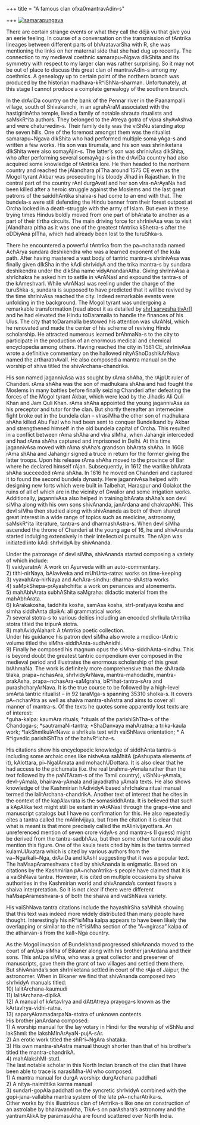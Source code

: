 +++
title = "A famous clan ofxa0mantravAdin-s"

+++
[![samarapungava](https://i1.wp.com/farm4.static.flickr.com/3187/3476508667_1f28a67617.jpg)](http://www.flickr.com/photos/24766652@N05/3476508667/ "samarapungava by somasushma, on Flickr")

There are certain strange events or what they call the déjà vu that give
you an eerie feeling. In course of a conversation on the transmission of
tAntrika lineages between different parts of bhAratavarSha with R, she
was mentioning the links on her maternal side that she had dug up
recently. The connection to my medieval coethnic samarapu\~Ngava
dIkShita and its symmetry with respect to my larger clan was rather
surprising. So it may not be out of place to discuss this great clan of
mantravAdin-s among my coethnics. A genealogy up to certain point of the
northern branch was produced by the historian madhava-kR^iShNa-sharman.
Unfortunately, at this stage I cannot produce a complete genealogy of
the southern branch.

In the drAviDa country on the bank of the Pennar river in the
Paanampalli village, south of Shivakanchi, in an agrahAraM associated
with the hastigirinAtha temple, lived a family of notable shrauta
ritualists and saMskR^ita authors. They belonged to the Atreya gotra of
vipra shyAvAshva and were chaturvedin-s. Their family deity was the
viShNu standing atop the seven hills. One of the foremost amongst them
was the ritualist samarapu\~Ngava dIkShita who had performed multiple
soma yAga-s and written a few works. His son was tirumala, and his son
was shrIniketana dIkShita were also somayAjin-s. The latter’s son was
shrInivAsa dIkShita, who after performing several somayAga-s in the
drAviDa country had also acquired some knowledge of tAntrika lore. He
then headed to the northern country and reached the jAlandhara pITha
around 1575 CE even as the Mogol tyrant Akbar was prosecuting his bloody
Jihad in Rajasthan. In the central part of the country rAnI durgAvatI
and her son vIra-nArAyaNa had been killed after a heroic struggle
against the Moslems and the last great patrons of the saiddhAntika
shaiva-s had come to an end with that. The bundela-s were still
defending the Hindu banner from their forest outpost at Orcha locked in
a death-struggle with the army of Islam. But even in these trying times
Hindus boldly moved from one part of bhArata to another as a part of
their tIrtha circuits. The main driving force for shrInivAsa was to
visit jAlandhara pItha as it was one of the greatest tAntrika kShetra-s
after the oDDiyAna pITha, which had already been lost to the turuShka-s.

There he encountered a powerful tAntrika from the pa\~nchanada named
AchArya sundara deshikendra who was a learned exponent of the kula path.
After having mastered a vast body of tantric mantra-s shrInivAsa was
finally given dIkSha in the kAdi shrIvidyA and the trika mantra-s by
sundara deshikendra under the dIkSha name vidyAnandanAtha. Giving
shrInivAsa a shrIchakra he asked him to settle in vArANasI and expound
the tantra-s of the kAmeshvarI. While vArANasI was reeling under the
charge of the turuShka-s, sundara is supposed to have predicted that it
will be revived by the time shrInivAsa reached the city. Indeed
remarkable events were unfolding in the background. The Mogol tyrant was
undergoing a remarkable transformation \[read about it as detailed by
[shrI sarvesha tivArI](http://bharatendu.com/)\] and he had elevated the
Hindu toDaramalla to handle the finances of his Ulus. The city that
toDaramalla bestowed his attention was vArANsI, which he renovated and
made the center of his scheme of reviving Hindu scholarship. He
attracted numerous learned brAhmaNa-s to the city to participate in the
production of an enormous medical and chemical encyclopedia among
others. Having reached the city in 1581 CE, shrInivAsa wrote a
definitive commentary on the hallowed nityAShoDashikArNava named the
artharatnAvalI. He also composed a mantra manual on the worship of shiva
titled the shivArchana-chandrika.

His son named jagannivAsa was sought by rAma shAha, the rAjpUt ruler of
Chanderi. rAma shAha was the son of madhukara shAha and had fought the
Moslems in many battles before finally seizing Chanderi after defeating
the forces of the Mogol tyrant Akbar, which were lead by the Jihadis Ali
Quli Khan and Jam Quli Khan. rAma shAha appointed the young jagannivAsa
as his preceptor and tutor for the clan. But shortly thereafter an
internecine fight broke out in the bundela clan – vIrasiMha the other
son of madhukara shAha killed Abu Fazl who had been sent to conquer
Bundelkand by Akbar and strengthened himself in the old bundela capital
of Orcha. This resulted in a conflict between rAma shAha and vIra sIMha,
when Jahangir interceded and had rAma shAha captured and imprisoned in
Delhi. At this time jagannivAsa moved with rAma shAha’s grandson bhArata
shAha. In 1608 rAma shAha and Jahangir signed a truce in return for the
former giving the latter troops. Upon his release rAma shAha moved to
the province of Bar where he declared himself rAjan. Subsequently, in
1612 the warlike bhArata shAha succeeded rAma shAha. In 1616 he moved on
Chanderi and captured it to found the second bundela dynasty. Here
jagannivAsa helped with designing new forts which were built in
Talbehat, Haraspur and Golakot the ruins of all of which are in the
vicinity of Gwalior and some irrigation works. Additionally, jagannivAsa
also helped in training bhArata shAha’s son devI siMha along with his
own sons shivAnanda, janArdana and chakrapANi. This devI siMha then
studied along with shivAnanda as both of them shared great interest in a
wide range of topics such as medicine, astronomy, saMskR^ita literature,
tantra-s and dharmashAstra-s. When devI siMha ascended the throne of
Chanderi at the young age of 16, he and shivAnanda started indulging
extensively in their intellectual pursuits. The rAjan was initiated into
kAdi shrIvidyA by shivAnanda.

Under the patronage of devI siMha, shivAnanda started composing a
variety of which include:  
1\) vaidyaratnA: A work on Ayurveda with an auto-commentary.  
2\) tithi-nirNaya, bAlaviveka and mUhUrta-ratna: works on time-keeping  
3\) vyavahAra-nirNaya and AchAra-sindhu: dharma-shAstra works  
4\) saMpkShepa-prAyashchitta: a work on penances and atonements.  
5\) mahAbhArata subhAShita saMgraha: didactic material from the
mahAbhArata.  
6\) kArakakosha, taddhita kosha, samAsa kosha, strI-pratyaya kosha and
sImha siddhAnta dIpikA: all grammatical works  
7\) several stotra-s to various deities including an encoded shrIkula
tAntrika stotra titled the tripurA stotra.  
8\) mahAvidyAlaharI: A tAntrika poetic collection.  
Under his guidance his patron devI siMha also wrote a medico-tAntric
volume titled the siMha-siddhAnta-sudhAnidhi.  
9\) Finally he composed his magnum opus the siMha-siddhAnta-sindhu. This
is beyond doubt the greatest tantric compendium ever composed in the
medieval period and illustrates the enormous scholarship of this great
brAhmaNa. The work is definitely more comprehensive than the shArada
tilaka, prapa\~nchasAra, shrIvidyArNava, mantra-mahodadhi,
mantra-prakAsha, prapa\~nchasAra-saMgraha, bR^ihat-tantra-sAra and
purashcharyArNava. It is the true course to be followed by a high-level
smArta tantric ritualist – in 92 taraMga-s spanning 35310 sholka-s. It
covers pA\~ncharAtra as well as shaiva mantra-shAstra and aims to cover
all manner of mantra-s. Of the texts he quotes some apparently lost
texts are of interest:  
\*guha-kalpa: kaumAra rituals; \*rituals of the parishiShTha-s of the
Chandoga-s; \*sautramaNi-tantra; \*ShaDanvaya mahAratna: a trika-kaula
work; \*lakShmIkulArNava: a shrIkula text with vaiShNava orientation; \*
A R^igvedic parishiShTha of the bahvR^icha-s.

His citations show his encyclopedic knowledge of siddhAnta tantra-s
including some archaic ones like nishvAsa saMhitA (pAshupata elements of
it), kAlottara, pi\~NgalAmata and mohachUDottara. It is also clear that
he had access to the pichumata (i.e. the real brahma-yAmala rather than
the text followed by the paNTAram-s of the Tamil country),
viShNu-yAmala, devI-yAmala, bhairava-yAmala and jayadratha yAmala texts.
He also shows knowledge of the Kashmirian hAdividyA based shrIchakra
ritual manual termed the lalitArchana-chandrikA. Another text of
interest that he cites in the context of the kapAlavrata is the
somasiddhAnta. It is believed that such a kApAlika text might still be
extant in vArANasI through the grape-vine and manuscript catalogs but I
have no confirmation for this. He also repeatedly cites a tantra called
the mAlinIvijaya, but from the citation it is clear that what is meant
is that more precisely called the mAlinIvijayottara. An unreferenced
mention of seven crore vidyA-s and mantra-s (I guess) might be derived
from the tantra-sadbhAva, but then some other tantra could also mention
this figure. One of the kaula texts cited by him is the tantra termed
kulamUlAvatara which is cited by various authors from the
va\~Nga/kali\~Nga, drAviDa and kAshI suggesting that it was a popular
text. The haMsapArameshvara cited by shivAnanda is enigmatic. Based on
citations by the Kashmirian pA\~ncharAtrika-s people have claimed that
it is a vaiShNava tantra. However, it is cited on multiple occasions by
shaiva authorities in the Kashmirian world and shivAnanda’s context
favors a shaiva interpretation. So it is not clear if there were
different haMsapArameshvara-s of both the shaiva and vaiShNava variety.

His vaiShNava tantra citations include the hayashIrSha saMhitA showing
that this text was indeed more widely distributed than many people have
thought. Interestingly his nR^isiMha kalpa appears to have been likely
the overlapping or similar to the nR^isiMha section of the “A\~ngirasa”
kalpa of the atharvan-s from the kalI\~Nga country.

As the Mogol invasion of Bundelkhand progressed shivAnanda moved to the
court of anUpa-siMha of Bikaner along with his brother janArdana and
their sons. This anUpa siMha, who was a great collector and preserver of
manuscripts, gave them the grant of two villages and settled them there.
But shivAnanda’s son shrIniketana settled in court of the rAja of
Jaipur, the astronomer. When in Bikaner we find that shivAnanda composed
two shrIvidyA manuals titled:  
10\) lalitArchana-kaumudi  
11\) lalitArchana-dIpikA  
12\) A manual of kArtavIrya and dAttAtreya prayoga-s known as the
kArtavIrya-vidhi-ratna.  
13\) saparyAkramadarpaNa-stotra of unknown contents.  
His brother janArdana composed:  
1\) A worship manual for the lay votary in Hindi for the worship of
viShNu and lakShmI: the lakshMInArAyaN-pujA-sAr.  
2\) An erotic work titled the shR^i\~NgAra shataka.  
3\) His own mantra-shAstra manual though shorter than that of his
brother’s titled the mantra-chandrikA.  
4\) mahAlakshMI-stutI.  
The last notable scholar in this North Indian branch of the clan that I
have been able to trace is narasiMha-lAl who composed:  
1\) A mantra manual for durgA worship: durgArchana paddhati  
2\) A nitya-naimittika karma manual  
3\) sundarI-gopAla paddhatI on the syncretic shrIvidyA combined with the
gopi-jana-vallabha mantra system of the late pA\~ncharAtrika-s.  
Other works by this illustrious clan of tAntrika-s like one on
construction of an astrolabe by bhairavanAtha, TIkA-s on parAshara’s
astronomy and the yantramAlikA by paramasukha are found scattered over
North India.
